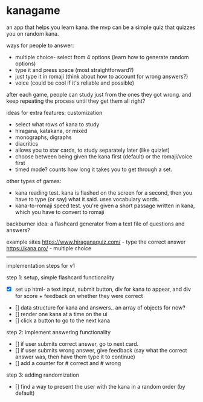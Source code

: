 # kanagame

an app that helps you learn kana.
the mvp can be a simple quiz that quizzes you on random kana.

ways for people to answer:

- multiple choice- select from 4 options (learn how to generate random options)
- type it and press space (most straightforward?)
- just type it in romaji (think about how to account for wrong answers?)
- voice (could be cool if it's reliable and possible)

after each game, people can study just from the ones they got wrong. and keep repeating the process until they get them all right?

ideas for extra features:
customization

- select what rows of kana to study
- hiragana, katakana, or mixed
- monographs, digraphs
- diacritics
- allows you to star cards, to study separately later (like quizlet)
- choose between being given the kana first (default) or the romaji/voice first
- timed mode? counts how long it takes you to get through a set.

other types of games:

- kana reading test. kana is flashed on the screen for a second, then you have to type (or say) what it said. uses vocabulary words.
- kana-to-romaji speed test. you're given a short passage written in kana, which you have to convert to romaji

backburner idea: a flashcard generator from a text file of questions and answers?

example sites
https://www.hiraganaquiz.com/ - type the correct answer
https://kana.pro/ - multiple choice

---

implementation steps for v1

step 1: setup, simple flashcard functionality

- [x] set up html- a text input, submit button, div for kana to appear, and div for score + feedback on whether they were correct
- [] data structure for kana and answers.. an array of objects for now?
- [] render one kana at a time on the ui
- [] click a button to go to the next kana

step 2: implement answering functionality

- [] if user submits correct answer, go to next card.
- [] if user submits wrong answer, give feedback (say what the correct answer was, then have them type it to continue)
- [] add a counter for # correct and # wrong

step 3: adding randomization

- [] find a way to present the user with the kana in a random order (by default)

